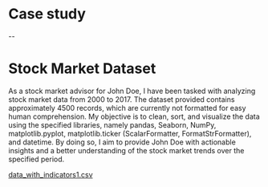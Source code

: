# Case study
--
# Stock Market Dataset 
As a stock market advisor for John Doe, I have been tasked with analyzing stock market data from 2000 to 2017. The dataset provided contains approximately 4500 records, which are currently not formatted for easy human comprehension. My objective is to clean, sort, and visualize the data using the specified libraries, namely pandas, Seaborn, NumPy, matplotlib.pyplot, matplotlib.ticker (ScalarFormatter, FormatStrFormatter), and datetime. By doing so, I aim to provide John Doe with actionable insights and a better understanding of the stock market trends over the specified period.

[data_with_indicators1.csv](https://github.com/RUDYshange/The-Matrix-Project/files/15039312/data_with_indicators1.csv)
